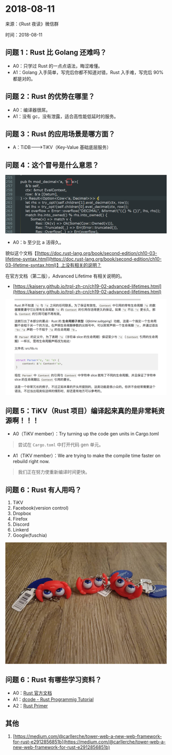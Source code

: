 # 2018-08-11

来源：《Rust 夜读》微信群

时间：2018-08-11

## 问题 1：Rust 比 Golang 还难吗？

- A0：只学过 Rust 的一点点语法，晦涩难懂。
- A1：Golang 入手简单，写完后你都不知道对错，Rust 入手难，写完后 90% 都是对的。

## 问题 2：Rust 的优势在哪里？

- A0：编译器很屌。
- A1：没有 gc，没有泄露，适合高性能低延时的服务。

## 问题 3：Rust 的应用场景是哪方面？

- A：TiDB--->TiKV（Key-Value 基础底层服务）

## **问题 4：这个冒号是什么意思？**

![](./images/2018-08-11-lifetime-in-rust01.png)

- A0：b 至少比 a 活得久。

貌似这个文档【[https://doc.rust-lang.org/book/second-edition/ch10-03-lifetime-syntax.html](https://doc.rust-lang.org/book/second-edition/ch10-03-lifetime-syntax.html)】上没有相关的说明？

在官方文档（第二版），Advanced Lifetime 有相关说明的。

- [https://kaisery.github.io/trpl-zh-cn/ch19-02-advanced-lifetimes.html](https://kaisery.github.io/trpl-zh-cn/ch19-02-advanced-lifetimes.html)

![](./images/2018-08-11-advanced-lifetime-in-rust01.png)

## 问题 5：TiKV（Rust 项目）编译起来真的是非常耗资源啊！！！

- A0（TiKV member）：Try turning up the code gen units in Cargo.toml

>尝试在 `Cargo.toml` 中打开代码 gen 单元。

- A1（TiKV member）：We are trying to make the compile time faster on rebuild right now.

>我们正在努力使重新编译时间更快。

## 问题 6：Rust 有人用吗？

1. TiKV
2. Facebook(version control)
3. Dropbox
4. Firefox
5. Discord
6. Linkerd
7. Google(fuschia)

![](./images/2018-08-11-lifetime-in-rust02.png)

## 问题 6：Rust 有哪些学习资料？

- A0：[Rust 官方文档](https://www.rust-lang.org/zh-CN/index.html)
- A1：[dcode - Rust Programmig Tutorial](https://www.youtube.com/playlist?list=PLVvjrrRCBy2JSHf9tGxGKJ-bYAN_uDCUL)
- A2：[Rust Primer](https://rustcc.gitbooks.io/rustprimer/content/)

## 其他

1. [https://medium.com/@carllerche/tower-web-a-new-web-framework-for-rust-e2912856851b](https://medium.com/@carllerche/tower-web-a-new-web-framework-for-rust-e2912856851b)
